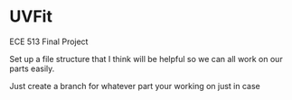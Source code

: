 # UVFit
ECE 513 Final Project

Set up a file structure that I think will be helpful so we can all work on our parts easily.

Just create a branch for whatever part your working on just in case 